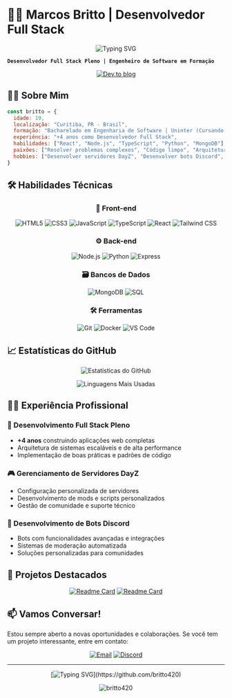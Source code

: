 # 🐱‍👤 Marcos Britto | Desenvolvedor Full Stack

<div align="center">
  <img src="https://readme-typing-svg.demolab.com?font=Fira+Code&weight=600&size=24&duration=4000&pause=1000&color=9D4EDD&center=true&vCenter=true&width=580&lines=Transformando+ideias+em+código;Desenvolvendo+soluções+excelentes;Criando+experiências+digitais" alt="Typing SVG" />
</div>

**`Desenvolvedor Full Stack Pleno | Engenheiro de Software em Formação`**

<div align="center">
  
[![Dev.to blog](https://img.shields.io/badge/PORTFOLIO-0A0A0A?style=for-the-badge&logo=dev.to&logoColor=white)](https://brittodev.xyz)
  
</div>

## 👨‍💻 Sobre Mim

```javascript
const britto = {
  idade: 19,
  localização: "Curitiba, PR - Brasil",
  formação: "Bacharelado em Engenharia de Software | Uninter (Cursando)",
  experiência: "+4 anos como Desenvolvedor Full Stack",
  habilidades: ["React", "Node.js", "TypeScript", "Python", "MongoDB"],
  paixões: ["Resolver problemas complexos", "Código limpo", "Arquitetura de software"],
  hobbies: ["Desenvolver servidores DayZ", "Desenvolver bots Discord", "Aprender novas tecnologias"]
}
```

## 🛠️ Habilidades Técnicas

<div align="center">
  
### 🎨 Front-end
![HTML5](https://img.shields.io/badge/HTML5-E34F26?style=for-the-badge&logo=html5&logoColor=white)
![CSS3](https://img.shields.io/badge/CSS3-1572B6?style=for-the-badge&logo=css3&logoColor=white)
![JavaScript](https://img.shields.io/badge/JavaScript-F7DF1E?style=for-the-badge&logo=javascript&logoColor=black)
![TypeScript](https://img.shields.io/badge/TypeScript-007ACC?style=for-the-badge&logo=typescript&logoColor=white)
![React](https://img.shields.io/badge/React-20232A?style=for-the-badge&logo=react&logoColor=61DAFB)
![Tailwind CSS](https://img.shields.io/badge/Tailwind_CSS-38B2AC?style=for-the-badge&logo=tailwind-css&logoColor=white)

### ⚙️ Back-end
![Node.js](https://img.shields.io/badge/Node.js-339933?style=for-the-badge&logo=nodedotjs&logoColor=white)
![Python](https://img.shields.io/badge/Python-3776AB?style=for-the-badge&logo=python&logoColor=white)
![Express](https://img.shields.io/badge/Express.js-000000?style=for-the-badge&logo=express&logoColor=white)

### 🗃️ Bancos de Dados
![MongoDB](https://img.shields.io/badge/MongoDB-4EA94B?style=for-the-badge&logo=mongodb&logoColor=white)
![SQL](https://img.shields.io/badge/SQL-4479A1?style=for-the-badge&logo=mysql&logoColor=white)

### 🛠️ Ferramentas
![Git](https://img.shields.io/badge/Git-F05032?style=for-the-badge&logo=git&logoColor=white)
![Docker](https://img.shields.io/badge/Docker-2496ED?style=for-the-badge&logo=docker&logoColor=white)
![VS Code](https://img.shields.io/badge/VS_Code-007ACC?style=for-the-badge&logo=visual-studio-code&logoColor=white)

</div>

## 📈 Estatísticas do GitHub

<div align="center">
  
![Estatísticas do GitHub](https://github-readme-stats.vercel.app/api?username=britto420&show_icons=true&theme=tokyonight&include_all_commits=true&locale=pt-br&hide_border=true&custom_title=Minhas%20Contribuições&card_width=450)
  
![Linguagens Mais Usadas](https://github-readme-stats.vercel.app/api/top-langs/?username=britto420&theme=tokyonight&layout=compact&custom_title=Tecnologias%20Favoritas&langs_count=8&hide_border=true&card_width=350)

</div>

## 👨‍💻 Experiência Profissional

### 💼 Desenvolvimento Full Stack Pleno
- **+4 anos** construindo aplicações web completas
- Arquitetura de sistemas escaláveis e de alta performance
- Implementação de boas práticas e padrões de código

### 🎮 Gerenciamento de Servidores DayZ
- Configuração personalizada de servidores
- Desenvolvimento de mods e scripts personalizados
- Gestão de comunidade e suporte técnico

### 🤖 Desenvolvimento de Bots Discord
- Bots com funcionalidades avançadas e integrações
- Sistemas de moderação automatizada
- Soluções personalizadas para comunidades

## 🌟 Projetos Destacados

<div align="center">
  
[![Readme Card](https://github-readme-stats.vercel.app/api/pin/?username=britto420&repo=burn-project&theme=tokyonight)](https://burn-project.vercel.app)
[![Readme Card](https://github-readme-stats.vercel.app/api/pin/?username=britto420&repo=insul-project&theme=tokyonight)](https://insul-project.vercel.app)

</div>

## 📫 Vamos Conversar!

Estou sempre aberto a novas oportunidades e colaborações. Se você tem um projeto interessante, entre em contato:

<div align="center">
  
[![Email](https://img.shields.io/badge/Email-D14836?style=for-the-badge&logo=gmail&logoColor=white)](mailto:britto.vsc@gmail.com)
[![Discord](https://img.shields.io/badge/Discord-5865F2?style=for-the-badge&logo=discord&logoColor=white)](https://discord.gg/ryZY5fmGqA)
  
</div>

---

<div align="center">
  
[![Typing SVG](https://readme-typing-svg.demolab.com?font=Victor+Mono&weight=600&size=22&duration=2000&pause=300&color=9D4EDD&width=650&lines=>>+BRITTO++%3A%3A++FULLSTACK_DEV;>>+TECH+STACK%3A+[React,Node,Python];>>+MODE%3A+BUILDING_INNOVATION;)](https://github.com/britto420)

</div>

<p align="center"> 
  <img src="https://komarev.com/ghpvc/?username=britto&label=Profile%20views&color=9D4EDD&style=flat" alt="britto420" /> 
</p>
